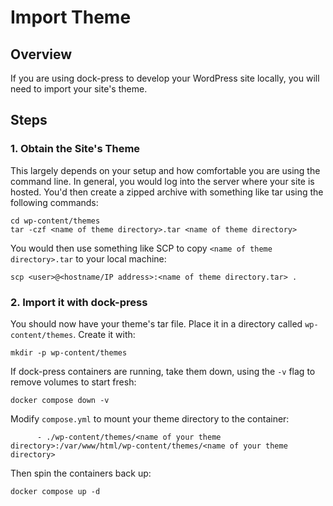 # Import Theme
## Overview
If you are using dock-press to develop your WordPress site locally, you will need to import your site's theme.

## Steps
### 1. Obtain the Site's Theme
This largely depends on your setup and how comfortable you are using the command line. In general, you would log into the server where your site is hosted. You'd then create a zipped archive with something like tar using the following commands:

```shell
cd wp-content/themes
tar -czf <name of theme directory>.tar <name of theme directory>
```

You would then use something like SCP to copy `<name of theme directory>.tar` to your local machine:

```shell
scp <user>@<hostname/IP address>:<name of theme directory.tar> .
```

### 2. Import it with dock-press
You should now have your theme's tar file. Place it in a directory called `wp-content/themes`. Create it with:

```shell
mkdir -p wp-content/themes
```

If dock-press containers are running, take them down, using the `-v` flag to remove volumes to start fresh:

```shell
docker compose down -v
```

Modify `compose.yml` to mount your theme directory to the container:

```shell
      - ./wp-content/themes/<name of your theme directory>:/var/www/html/wp-content/themes/<name of your theme directory>
```

Then spin the containers back up:

```shell
docker compose up -d
```
